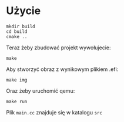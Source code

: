 # Użycie

```
mkdir build
cd build
cmake ..
```

Teraz żeby zbudować projekt wywołujecie:

`make`

Aby stworzyć obraz z wynikowym plikiem .efi:

`make img`

Oraz żeby uruchomić qemu:

`make run`

Plik `main.cc` znajduje się w katalogu `src`
